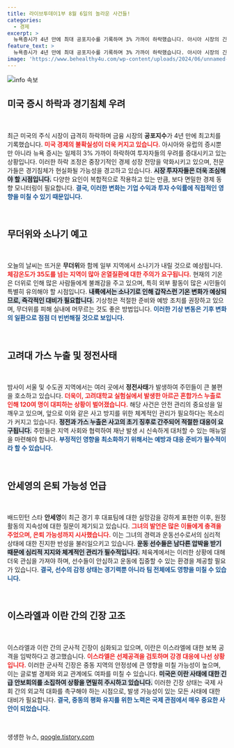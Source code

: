 ```yaml
---
title: 라이브투데이1부 8월 6일의 놀라운 사건들!
categories:
  - 경제
excerpt: >
  뉴욕증시가 4년 만에 최대 공포지수를 기록하며 3% 가까이 하락했습니다. 아시아 시장의 긴장감이 전이된 가운데, 금융시장과 기후 변화 속 폭염과 정전 소식이 이어지며 국민들의 우려가 커지고 있습니다.
feature_text: >
  뉴욕증시가 4년 만에 최대 공포지수를 기록하며 3% 가까이 하락했습니다. 아시아 시장의 긴장감이 전이된 가운데, 금융시장과 기후 변화 속 폭염과 정전 소식이 이어지며 국민들의 우려가 커지고 있습니다.
image: 'https://www.behealthy4u.com/wp-content/uploads/2024/06/unnamed-file.png'
---
```


<p><img src="https://www.behealthy4u.com/wp-content/uploads/2024/06/unnamed-file.png" alt="info 속보" /></p>

<h2 data-ke-size="size26">미국 증시 하락과 경기침체 우려</h2>

<p data-ke-size="size16">&nbsp;</p>

<p>최근 미국의 주식 시장이 급격히 하락하며 금융 시장의 <b>공포지수</b>가 4년 만에 최고치를 기록했습니다. <b><span style="color: #ee2323;">미국 경제의 불확실성이 더욱 커지고 있습니다.</span></b> 아시아와 유럽의 증시뿐만 아니라 뉴욕 증시는 일제히 3% 가까이 하락하여 투자자들의 우려를 증대시키고 있는 상황입니다. 이러한 하락 조정은 중장기적인 경제 성장 전망을 악화시키고 있으며, 전문가들은 경기침체가 현실화될 가능성을 경고하고 있습니다. <b><span style="background-color: #21538527;">시장 투자자들은 더욱 조심해야 할 시점입니다.</span></b> 다양한 요인이 복합적으로 작용하고 있는 만큼, 보다 면밀한 경제 동향 모니터링이 필요합니다. <b><span style="color: #1a5490;">결국, 이러한 변화는 기업 수익과 투자 수익률에 직접적인 영향을 미칠 수 있기 때문입니다.</span></b></p>

<p data-ke-size="size16">&nbsp;</p>

<h2 data-ke-size="size26">무더위와 소나기 예고</h2>

<p data-ke-size="size16">&nbsp;</p>

<p>오늘의 날씨는 뜨거운 <b>무더위</b>와 함께 일부 지역에서 소나기가 내릴 것으로 예상됩니다. <b><span style="color: #ee2323;">체감온도가 35도를 넘는 지역이 많아 온열질환에 대한 주의가 요구됩니다.</span></b> 현재의 기온은 더위로 인해 많은 사람들에게 불쾌감을 주고 있으며, 특히 외부 활동이 많은 시민들이 특별히 유의해야 할 시점입니다. <b><span style="background-color: #21538527;">내륙에서는 소나기로 인해 갑작스런 기온 변화가 예상되므로, 즉각적인 대비가 필요합니다.</span></b> 기상청은 적절한 준비와 예방 조치를 권장하고 있으며, 무더위를 피해 실내에 머무르는 것도 좋은 방법입니다. <b><span style="color: #1a5490;">이러한 기상 변동은 기후 변화의 일환으로 점점 더 빈번해질 것으로 보입니다.</span></b></p>

<p data-ke-size="size16">&nbsp;</p>

<h2 data-ke-size="size26">고려대 가스 누출 및 정전사태</h2>

<p data-ke-size="size16">&nbsp;</p>

<p>밤사이 서울 및 수도권 지역에서는 여러 곳에서 <b>정전사태</b>가 발생하여 주민들이 큰 불편을 호소하고 있습니다. <b><span style="color: #ee2323;">더욱이, 고려대학교 실험실에서 발생한 아르곤 혼합가스 누출로 인해 120여 명이 대피하는 상황이 벌어졌습니다.</span></b> 해당 사건은 안전 관리의 중요성을 일깨우고 있으며, 앞으로 이와 같은 사고 방지를 위한 체계적인 관리가 필요하다는 목소리가 커지고 있습니다. <b><span style="background-color: #21538527;">정전과 가스 누출은 사고의 초기 징후로 간주되어 적절한 대응이 요구됩니다.</span></b> 주민들은 지역 사회와 협력하여 재난 발생 시 신속하게 대처할 수 있는 매뉴얼을 마련해야 합니다. <b><span style="color: #1a5490;">부정적인 영향을 최소화하기 위해서는 예방과 대응 준비가 필수적이라 할 수 있습니다.</span></b></p>

<p data-ke-size="size16">&nbsp;</p>

<h2 data-ke-size="size26">안세영의 은퇴 가능성 언급</h2>

<p data-ke-size="size16">&nbsp;</p>

<p>배드민턴 스타 <b>안세영</b>이 최근 경기 후 대표팀에 대한 실망감을 강하게 표현한 이후, 원정 활동의 지속성에 대한 질문이 제기되고 있습니다. <b><span style="color: #ee2323;">그녀의 발언은 많은 이들에게 충격을 주었으며, 은퇴 가능성까지 시사했습니다.</span></b> 이는 그녀의 경력과 운동선수로서의 심리적 상태에 대한 진지한 반성을 불러일으키고 있습니다. <b><span style="background-color: #21538527;">운동 선수들은 남다른 압박을 받기 때문에 심리적 지지와 체계적인 관리가 필수적입니다.</span></b> 체육계에서는 이러한 상황에 대해 더욱 관심을 가져야 하며, 선수들이 안심하고 운동에 집중할 수 있는 환경을 제공할 필요가 있습니다. <b><span style="color: #1a5490;">결국, 선수의 감정 상태는 경기력뿐 아니라 팀 전체에도 영향을 미칠 수 있습니다.</span></b></p>

<p data-ke-size="size16">&nbsp;</p>

<h2 data-ke-size="size26">이스라엘과 이란 간의 긴장 고조</h2>

<p data-ke-size="size16">&nbsp;</p>

<p>이스라엘과 이란 간의 군사적 긴장이 심화되고 있으며, 이란은 이스라엘에 대한 보복 공격을 임박하다고 경고했습니다. <b><span style="color: #ee2323;">이스라엘은 선제공격을 검토하며 강경 대응에 나선 상황입니다.</span></b> 이러한 군사적 긴장은 중동 지역의 안정성에 큰 영향을 미칠 가능성이 높으며, 이는 글로벌 경제와 외교 관계에도 여파를 미칠 수 있습니다. <b><span style="background-color: #21538527;">미국은 이란 사태에 대한 긴급 안보회의를 소집하여 상황을 면밀히 주시하고 있습니다.</span></b> 이러한 긴장 상태는 국제 사회 간의 외교적 대화를 촉구해야 하는 시점으로, 발생 가능성이 있는 모든 사태에 대한 대비가 필요합니다. <b><span style="color: #1a5490;">결국, 중동의 평화 유지를 위한 노력은 국제 관점에서 매우 중요한 사안이 되었습니다.</span></b></p>

<p data-ke-size="size16">&nbsp;</p>
생생한 뉴스, <a href="https://qoogle.tistory.com" rel="dofollow">qoogle.tistory.com</a>


